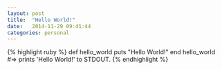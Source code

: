 ```yaml
---
layout: post
title:  "Hello World!"
date:   2014-11-29 09:41:44
categories: personal
---
```

{% highlight ruby %}
def hello_world
  puts "Hello World!"
end
hello_world
#=> prints 'Hello World!' to STDOUT.
{% endhighlight %}
